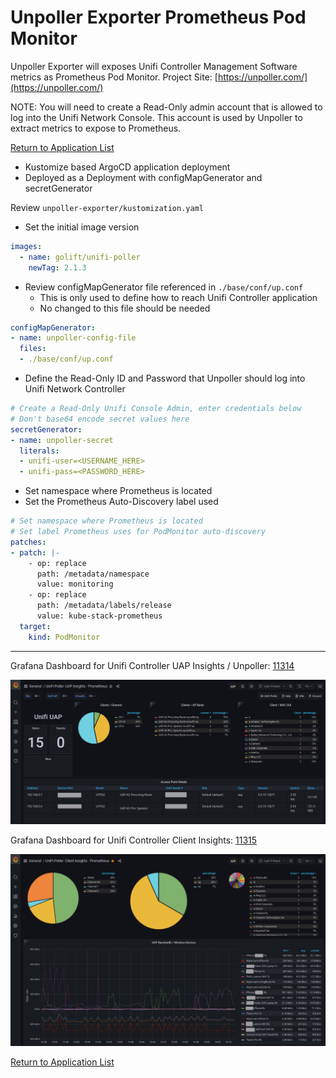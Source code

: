 # Unpoller Exporter Prometheus Pod Monitor

Unpoller Exporter will exposes Unifi Controller Management Software metrics as Prometheus Pod Monitor.  Project Site:  [https://unpoller.com/](https://unpoller.com/)

NOTE: You will need to create a Read-Only admin account that is allowed to log into the Unifi Network Console. This account is used by Unpoller to extract metrics to expose to Prometheus.

[Return to Application List](../)

* Kustomize based ArgoCD application deployment
* Deployed as a Deployment with configMapGenerator and secretGenerator

Review `unpoller-exporter/kustomization.yaml`

* Set the initial image version

```yaml
images:
  - name: golift/unifi-poller
    newTag: 2.1.3
```

* Review configMapGenerator file referenced in `./base/conf/up.conf`
  * This is only used to define how to reach Unifi Controller application
  * No changed to this file should be needed

```yaml
configMapGenerator:
- name: unpoller-config-file
  files:
  - ./base/conf/up.conf
```

* Define the Read-Only ID and Password that Unpoller should log into Unifi Network Controller

```yaml
# Create a Read-Only Unifi Console Admin, enter credentials below
# Don't base64 encode secret values here
secretGenerator:
- name: unpoller-secret
  literals:
  - unifi-user=<USERNAME_HERE>
  - unifi-pass=<PASSWORD_HERE>
```

* Set namespace where Prometheus is located
* Set the Prometheus Auto-Discovery label used

```yaml
# Set namespace where Prometheus is located
# Set label Prometheus uses for PodMonitor auto-discovery
patches:
- patch: |-
    - op: replace
      path: /metadata/namespace
      value: monitoring
    - op: replace
      path: /metadata/labels/release
      value: kube-stack-prometheus
  target:
    kind: PodMonitor
```

---

Grafana Dashboard for Unifi Controller UAP Insights / Unpoller: [11314](https://grafana.com/grafana/dashboards/11314)

![Grafana Dashboard for Unifi](grafana_dashboard_11314.png)

Grafana Dashboard for Unifi Controller Client Insights: [11315](https://grafana.com/grafana/dashboards/11315)

![Grafana Dashboard for Unifi](grafana_dashboard_11315.png)

[Return to Application List](../)
